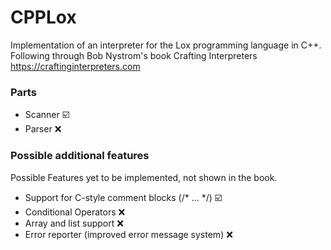 # CPPLox
Implementation of an interpreter for the Lox programming language in C++.
Following through Bob Nystrom's book Crafting Interpreters <https://craftinginterpreters.com>

### Parts
- Scanner ☑️
- Parser :x:

### Possible additional features
Possible Features yet to be implemented, not shown in the book.
- Support for C-style comment blocks (/* ... */) ☑️
- Conditional Operators :x:
- Array and list support :x:
- Error reporter (improved error message system) :x:

